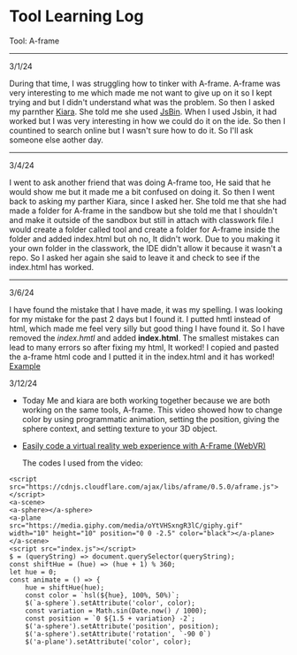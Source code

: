 # Tool Learning Log

Tool: A-frame

---

3/1/24

During that time, I was struggling how to tinker with A-frame. A-frame was very interesting to me which made me not want to give up on it so I kept trying and but I didn't understand what was the problem. So then I asked my parnther [Kiara](https://github.com/kiaram2249). She told me she used [JsBin](https://jsbin.com/?html,output). When I used Jsbin, it had worked but I was very interesting in how we could do it on the ide. So then I countined to search online but I wasn't sure how to do it. So I'll ask someone else aother day.

---

3/4/24

I went to ask another friend that was doing A-frame too, He said that he would show me but it made me a bit confused on doing it. So then I went back to asking my parther Kiara, since I asked her. She told me that she had made a folder for A-frame in the sandbow but she told me that I shouldn't and make it outside of the sandbox but still in attach with classwork file.I would create a folder called tool and create a folder for A-frame inside the folder and added index.html but oh no, It didn't work. Due to you making it your own folder in the classwork, the IDE didn't allow it because it wasn't a repo. So I asked her again she said to leave it and check to see if the index.html has worked. 

---

3/6/24

I have found the mistake that I have made, it was my spelling. I was looking for my mistake for the past 2 days but I found it. I putted hmtl instead of html, which made me feel very silly but good thing I have found it. So I have removed the *index.hmtl* and added **index.html**. The smallest mistakes can lead to many errors so after fixing my html, It worked! I copied and pasted the a-frame html code and I putted it in the index.html and it has worked! [Example](https://zany-giggle-5gq6q54g54q7c6p-8080.app.github.dev/index.html)

3/12/24

* Today Me and kiara are both working together because we are both working on the same tools, A-frame. This video showed how to change color by using programmatic animation, setting the position, giving the sphere context, and setting texture to your 3D object.
* [Easily code a virtual reality web experience with A-Frame (WebVR)](https://www.youtube.com/watch?v=jhEfT9YjLcU&t=576s)

  The codes I used from the video:
  
```
<script
src="https://cdnjs.cloudflare.com/ajax/libs/aframe/0.5.0/aframe.js">
</script>
<a-scene>
<a-sphere></a-sphere>
<a-plane
src="https://media.giphy.com/media/oYtVHSxngR3lC/giphy.gif"
width="10" height="10" position="0 0 -2.5" color="black"></a-plane>
</a-scene>
<script src="index.js"></script>
$ = (queryString) => document.querySelector(queryString);
const shiftHue = (hue) => (hue + 1) % 360;
let hue = 0;
const animate = () => {
    hue = shiftHue(hue);
    const color = `hsl(${hue}, 100%, 50%)`;
    $(`a-sphere`).setAttribute('color', color);
    const variation = Math.sin(Date.now() / 1000);
    const position = `0 ${1.5 + variation} -2`;
    $('a-sphere').setAttribute('position', position);
    $('a-sphere').setAttribute('rotation', `-90 0`)
    $('a-plane').setAttribute('color', color);

